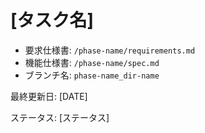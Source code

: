 # [タスク名]

<!--
Example
    
- **phase-name**: phase-1, phase-2, ...
- **dir-name**: 001-feature-name, 002-feature-name, ...
-->

- 要求仕様書: `/phase-name/requirements.md`
- 機能仕様書: `/phase-name/spec.md`
- ブランチ名: `phase-name_dir-name`


<!-- 最終更新日のフォーマットは`XXXX年XX月XX日` -->
最終更新日: [DATE]

<!-- ステータス: [Backlog, In-Progress, Done] -->
ステータス: [ステータス]